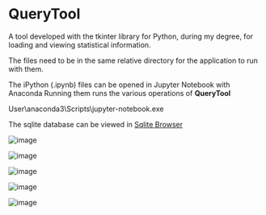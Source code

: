 # QueryTool
A tool developed with the tkinter library for Python, during my degree, for loading and viewing statistical information.

The files need to be in the same relative directory for the application to run with them.

The iPython (.ipynb) files can be opened in Jupyter Notebook with Anaconda
Running them runs the various operations of **QueryTool**

User\anaconda3\Scripts\jupyter-notebook.exe

The sqlite database can be viewed in [Sqlite Browser](https://sqlitebrowser.org/)


![image](https://github.com/user-attachments/assets/9d67ebfc-423e-41c8-9ede-7612e530f423)

![image](https://github.com/user-attachments/assets/0f1cd0dd-ecee-46df-8357-72ed692dfd5c)

![image](https://github.com/user-attachments/assets/5329a1fb-b073-4184-a037-c79844cbc364)

![image](https://github.com/user-attachments/assets/f7be0546-27b1-4dca-ad5a-8f6cc631e35b)

![image](https://github.com/user-attachments/assets/49154dbd-2543-4122-9bcb-637c71e0952e)
